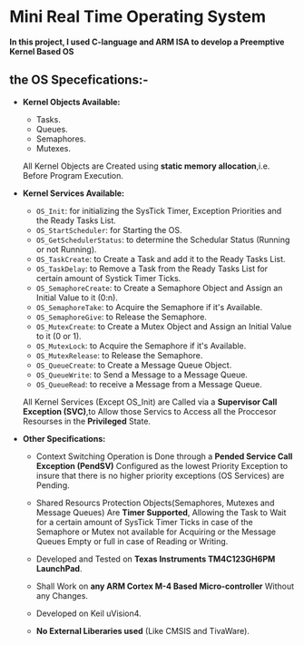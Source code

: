 # Mini Real Time Operating System
**In this project, I used C-language and ARM ISA to develop a
Preemptive Kernel Based OS**

## the OS Specefications:-
- **Kernel Objects Available:**
    - Tasks.
    - Queues.
    - Semaphores.
    - Mutexes.
    
    All Kernel Objects are Created using **static memory allocation**,i.e. Before Program Execution.
    
- **Kernel Services Available:**
    - `OS_Init`: for initializing the SysTick Timer, Exception Priorities and the Ready Tasks List.
    - `OS_StartScheduler`: for Starting the OS.
    - `OS_GetSchedulerStatus`: to determine the Schedular Status (Running or not Running).
    - `OS_TaskCreate`: to Create a Task and add it to the Ready Tasks List.
    - `OS_TaskDelay`: to Remove a Task from the Ready Tasks List for certain amount of Systick Timer Ticks.
    - `OS_SemaphoreCreate`: to Create a Semaphore Object and Assign an Initial Value to it (0:n).
    - `OS_SemaphoreTake`: to Acquire the Semaphore if it's Available.
    - `OS_SemaphoreGive`: to Release the Semaphore.
    - `OS_MutexCreate`: to Create a Mutex Object and Assign an Initial Value to it (0 or 1).
    - `OS_MutexLock`: to Acquire the Semaphore if it's Available.
    - `OS_MutexRelease`: to Release the Semaphore.
    - `OS_QueueCreate`: to Create a Message Queue Object.
    - `OS_QueueWrite`: to Send a Message to a Message Queue.
    - `OS_QueueRead`: to receive a Message from a Message Queue.
    
    All Kernel Services (Except OS_Init) are Called via a **Supervisor Call Exception (SVC)**,to Allow those Servics to Access all the
    Proccesor Resourses in the **Privileged** State.   
    
- **Other Specifications:**
    - Context Switching Operation is Done through a **Pended Service Call Exception (PendSV)** 
      Configured as the lowest Priority Exception to insure that there is no higher priority exceptions (OS Services) are Pending.
      
    - Shared Resourcs Protection Objects(Semaphores, Mutexes and Message Queues) Are **Timer Supported**, Allowing the Task to 
      Wait for a certain amount of SysTick Timer Ticks in case of the Semaphore or Mutex not available for Acquiring 
      or the Message Queues Empty or full in case of Reading or Writing.
      
    - Developed and Tested on **Texas Instruments TM4C123GH6PM LaunchPad**. 
    - Shall Work on **any ARM Cortex M-4 Based Micro-controller** Without any Changes.
    - Developed on Keil uVision4.
    - **No External Liberaries used** (Like CMSIS and TivaWare).
